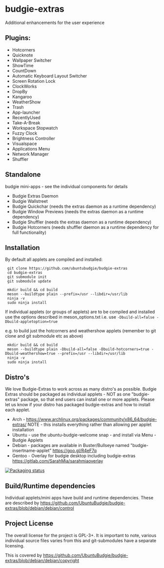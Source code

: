 # budgie-extras

Additional enhancements for the user experience

## Plugins:

 - Hotcorners
 - Quicknote
 - Wallpaper Switcher
 - ShowTime
 - CountDown
 - Automatic Keyboard Layout Switcher
 - Screen Rotation Lock
 - ClockWorks
 - DropBy
 - Kangaroo
 - WeatherShow
 - Trash
 - App-launcher
 - RecentlyUsed
 - Take-A-Break
 - Workspace Stopwatch
 - Fuzzy Clock
 - Brightness Controller
 - Visualspace
 - Applications Menu
 - Network Manager
 - Shuffler

## Standalone

budgie mini-apps - see the individual components for details

 - Budgie Extras Daemon
 - Budgie Wallstreet
 - Budgie Quickchar (needs the extras daemon as a runtime dependency)
 - Budgie Window Previews (needs the extras daemon as a runtime dependency)
 - Budgie Shuffler (needs the extras daemon as a runtime dependency)
 - Budgie Hotcorners (needs shuffler daemon as a runtime dependency for full functionality)
 
 ## Installation

 By default all applets are compiled and installed:

     git clone https://github.com/ubuntubudgie/budgie-extras
     cd budgie-extras
     git submodule init
     git submodule update

     mkdir build && cd build
     meson --buildtype plain --prefix=/usr --libdir=/usr/lib
     ninja -v
     sudo ninja install

If individual applets (or groups of applets) are to be compiled and installed use
the options described in meson_options.txt i.e. use `-Dbuild-all=false -Dbuild-appletoption=true`

e.g. to build just the hotcorners and weathershow applets
(remember to git clone and git submodule etc as above)

     mkdir build && cd build
     meson --buildtype plain -Dbuild-all=false -Dbuild-hotcorners=true -Dbuild-weathershow=true --prefix=/usr --libdir=/usr/lib
     ninja -v
     sudo ninja install

## Distro's

We love Budgie-Extras to work across as many distro's as possible.  Budgie Extras should be packaged as individual applets - NOT as one "budgie-extras" package, so that end users can install one or more applets.  Please let us know if your distro has packaged budgie-extras and how to install each applet.

 - Arch - https://www.archlinux.org/packages/community/x86_64/budgie-extras/ NOTE - this installs everything rather than allowing per applet installation
 - Ubuntu - use the ubuntu-budgie-welcome snap - and install via Menu - Budgie Applets
 - Debian - packages are available in Buster/Bullseye named "budgie-insertname-applet" https://goo.gl/R4eF7q
 - Gentoo - Overlay for budgie desktop including budgie-extras https://gitlab.com/SarahMia/sarahmiaoverlay
 
 [![Packaging status](https://repology.org/badge/vertical-allrepos/budgie-extras.svg)](https://repology.org/project/budgie-extras/versions)

## Build/Runtime dependencies

Individual applets/mini apps have build and runtime dependencies. These are described by https://github.com/UbuntuBudgie/budgie-extras/blob/debian/debian/control

 
 ## Project License
 
 The overall license for the project is GPL-3+.  It is important to note, various individual source files varies from this and git-submodules have a separate licensing.
 
 This is covered by https://github.com/UbuntuBudgie/budgie-extras/blob/debian/debian/copyright
